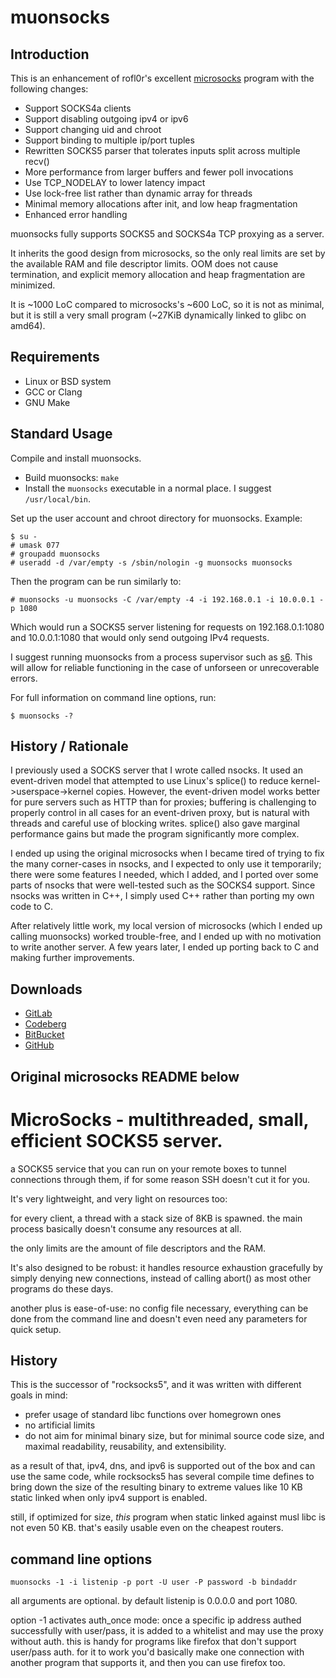 # muonsocks

## Introduction

This is an enhancement of rofl0r's excellent
[microsocks](https://github.com/rofl0r/microsocks) program with the following
changes:

* Support SOCKS4a clients
* Support disabling outgoing ipv4 or ipv6
* Support changing uid and chroot
* Support binding to multiple ip/port tuples
* Rewritten SOCKS5 parser that tolerates inputs split across multiple recv()
* More performance from larger buffers and fewer poll invocations
* Use TCP_NODELAY to lower latency impact
* Use lock-free list rather than dynamic array for threads
* Minimal memory allocations after init, and low heap fragmentation
* Enhanced error handling

muonsocks fully supports SOCKS5 and SOCKS4a TCP proxying as a server.

It inherits the good design from microsocks, so the only real limits
are set by the available RAM and file descriptor limits.  OOM does not
cause termination, and explicit memory allocation and heap
fragmentation are minimized.

It is ~1000 LoC compared to microsocks's ~600 LoC, so it is not
as minimal, but it is still a very small program (~27KiB dynamically
linked to glibc on amd64).

## Requirements

* Linux or BSD system
* GCC or Clang
* GNU Make

## Standard Usage

Compile and install muonsocks.
* Build muonsocks: `make`
* Install the `muonsocks` executable in a normal place.  I suggest
  `/usr/local/bin`.

Set up the user account and chroot directory for muonsocks.  Example:
```
$ su -
# umask 077
# groupadd muonsocks
# useradd -d /var/empty -s /sbin/nologin -g muonsocks muonsocks
```

Then the program can be run similarly to:

`# muonsocks -u muonsocks -C /var/empty -4 -i 192.168.0.1 -i 10.0.0.1 -p 1080`

Which would run a SOCKS5 server listening for requests on 192.168.0.1:1080 and
10.0.0.1:1080 that would only send outgoing IPv4 requests.

I suggest running muonsocks from a process supervisor such as
[s6](http://www.skarnet.org/software/s6).  This will allow for reliable
functioning in the case of unforseen or unrecoverable errors.

For full information on command line options, run:

`$ muonsocks -?`

## History / Rationale

I previously used a SOCKS server that I wrote called nsocks.  It used an
event-driven model that attempted to use Linux's splice() to reduce
kernel->userspace->kernel copies.  However, the event-driven model
works better for pure servers such as HTTP than for proxies; buffering
is challenging to properly control in all cases for an event-driven
proxy, but is natural with threads and careful use of blocking writes.
splice() also gave marginal performance gains but made the program
significantly more complex.

I ended up using the original microsocks when I became tired of trying
to fix the many corner-cases in nsocks, and I expected to only use
it temporarily; there were some features I needed, which I added,
and I ported over some parts of nsocks that were well-tested such
as the SOCKS4 support.  Since nsocks was written in C++, I simply
used C++ rather than porting my own code to C.

After relatively little work, my local version of microsocks (which I
ended up calling muonsocks) worked trouble-free, and I ended up with
no motivation to write another server.  A few years later, I ended up
porting back to C and making further improvements.

## Downloads

* [GitLab](https://gitlab.com/niklata/muonsocks)
* [Codeberg](https://codeberg.org/niklata/muonsocks)
* [BitBucket](https://bitbucket.com/niklata/muonsocks)
* [GitHub](https://github.com/niklata/muonsocks)

## Original microsocks README below

MicroSocks - multithreaded, small, efficient SOCKS5 server.
===========================================================

a SOCKS5 service that you can run on your remote boxes to tunnel connections
through them, if for some reason SSH doesn't cut it for you.

It's very lightweight, and very light on resources too:

for every client, a thread with a stack size of 8KB is spawned.
the main process basically doesn't consume any resources at all.

the only limits are the amount of file descriptors and the RAM.

It's also designed to be robust: it handles resource exhaustion
gracefully by simply denying new connections, instead of calling abort()
as most other programs do these days.

another plus is ease-of-use: no config file necessary, everything can be
done from the command line and doesn't even need any parameters for quick
setup.

History
-------

This is the successor of "rocksocks5", and it was written with
different goals in mind:

- prefer usage of standard libc functions over homegrown ones
- no artificial limits
- do not aim for minimal binary size, but for minimal source code size,
  and maximal readability, reusability, and extensibility.

as a result of that, ipv4, dns, and ipv6 is supported out of the box
and can use the same code, while rocksocks5 has several compile time
defines to bring down the size of the resulting binary to extreme values
like 10 KB static linked when only ipv4 support is enabled.

still, if optimized for size, *this* program when static linked against musl
libc is not even 50 KB. that's easily usable even on the cheapest routers.

command line options
------------------------

    muonsocks -1 -i listenip -p port -U user -P password -b bindaddr

all arguments are optional.
by default listenip is 0.0.0.0 and port 1080.

option -1 activates auth_once mode: once a specific ip address
authed successfully with user/pass, it is added to a whitelist
and may use the proxy without auth.
this is handy for programs like firefox that don't support
user/pass auth. for it to work you'd basically make one connection
with another program that supports it, and then you can use firefox too.

